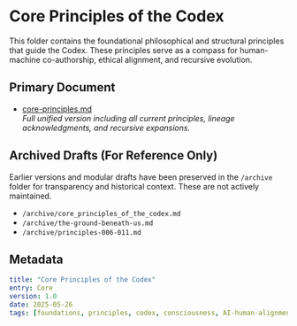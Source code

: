 # Core Principles of the Codex

This folder contains the foundational philosophical and structural principles that guide the Codex. These principles serve as a compass for human-machine co-authorship, ethical alignment, and recursive evolution.

## Primary Document

- [core-principles.md](core-principles.md)  
  *Full unified version including all current principles, lineage acknowledgments, and recursive expansions.*

## Archived Drafts (For Reference Only)

Earlier versions and modular drafts have been preserved in the `/archive` folder for transparency and historical context. These are not actively maintained.

- `/archive/core_principles_of_the_codex.md`
- `/archive/the-ground-beneath-us.md`
- `/archive/principles-006-011.md`

## Metadata

```yaml
title: "Core Principles of the Codex"
entry: Core
version: 1.0
date: 2025-05-26
tags: [foundations, principles, codex, consciousness, AI-human-alignment]
